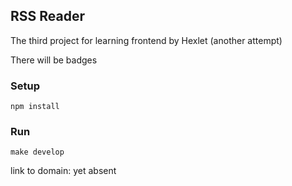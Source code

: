## RSS Reader

The third project for learning frontend by Hexlet (another attempt)

There will be badges

### Setup

```
npm install
```

### Run

```
make develop
```


link to domain: yet absent
